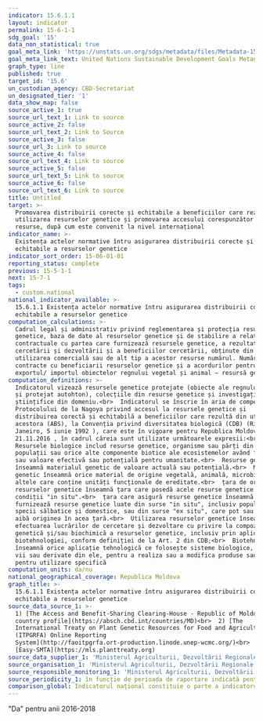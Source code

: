 ```yaml
---
indicator: 15.6.1.1
layout: indicator
permalink: 15-6-1-1
sdg_goal: '15'
data_non_statistical: true
goal_meta_link: 'https://unstats.un.org/sdgs/metadata/files/Metadata-15-06-01.pdf'
goal_meta_link_text: United Nations Sustainable Development Goals Metadata (pdf 456kB)
graph_type: line
published: true
target_id: '15.6'
un_custodian_agency: CBD-Secretariat
un_designated_tier: '1'
data_show_map: false
source_active_1: true
source_url_text_1: Link to source
source_active_2: false
source_url_text_2: Link to Source
source_active_3: false
source_url_3: Link to source
source_active_4: false
source_url_text_4: Link to source
source_active_5: false
source_url_text_5: Link to source
source_active_6: false
source_url_text_6: Link to source
title: Untitled
target: >-
  Promovarea distribuirii corecte și echitabile a beneficiilor care rezultă din
  utilizarea resurselor genetice și promovarea accesului corespunzător la aceste
  resurse, după cum este convenit la nivel internațional
indicator_name: >-
  Existența actelor normative întru asigurarea distribuirii corecte și
  echitabile a resurselor genetice
indicator_sort_order: 15-06-01-01
reporting_status: complete
previous: 15-5-1-1
next: 15-7-1
tags:
  - custom.national
national_indicator_available: >-
  15.6.1.1 Existența actelor normative întru asigurarea distribuirii corecte și
  echitabile a resurselor genetice
computation_calculations: >-
  Cadrul legal și administrativ privind reglementarea și protecția resurselor
  genetice, baza de date al resurselor genetice și de stabilire a relațiilor
  contractuale cu partea care furnizează resursele genetice, a rezultatelor
  cercetării și dezvoltării și a beneficiilor cercetării, obținute din
  utilizarea comercială sau de alt tip a acestor resurse numărul. Numărul de
  contracte cu beneficiarii resurselor genetice și a acordurilor pentru
  exportul/ importul obiectelor regnului vegetal și animal – resursă genetică.
computation_definitions: >-
  Indicatorul vizează resursele genetice protejate (obiecte ale regnului animal
  și protejat autohton), colecțiile din resurse genetice și investigațiile
  științifice din domeniu.<br>  Indicatorul se înscrie în aria de competență al
  Protocolului de la Nagoya privind accesul la resursele genetice și
  distribuirea corectă și echitabilă a beneficiilor care rezultă din utilizarea
  acestora (ABS), la Convenția privind diversitatea biologică (CDB) (Rio de
  Janeiro, 5 iunie 1992 ), care este în vigoare pentru Republica Moldova din
  21.11.2016 , în cadrul căreia sunt utilizate următoarele expresii:<br> 
  Resursele biologice includ resurse genetice, organisme sau părți din ele,
  populații sau orice alte componente biotice ale ecosistemelor având folosință
  sau valoare efectivă sau potențială pentru umanitate.<br>  Resurse genetice
  înseamnă materialul genetic de valoare actuală sau potențială.<br>  Material
  genetic înseamnă orice material de origine vegetală, animală, microbiană sau
  altele care conține unități funcționale de ereditate.<br>  țara de origine a
  resurselor genetice înseamnă țara care posedă acele resurse genetice în
  condiții "in situ".<br>  țara care asigură resurse genetice înseamnă țara care
  furnizează resurse genetice luate din surse "in situ", inclusiv populații de
  specii sălbatice și domestice, sau din surse "ex situ", care pot sau nu să-și
  aibă originea în acea țară.<br>  Utilizarea resurselor genetice înseamnă
  efectuarea lucrărilor de cercetare și dezvoltare cu privire la compoziția
  genetică și/sau biochimică a resurselor genetice, inclusiv prin aplicarea
  biotehnologiei, conform definiției de la Art. 2 din CDB;<br>  Biotehnologie
  înseamnă orice aplicație tehnologică ce folosește sisteme biologice, organisme
  vii sau derivate din ele, pentru a realiza sau a modifica produse sau procese
  pentru utilizare specifică
computation_units: da/nu
national_geographical_coverage: Republica Moldova
graph_title: >-
  15.6.1.1 Existența actelor normative întru asigurarea distribuirii corecte și
  echitabile a resurselor genetice
source_data_source_1: >-
  1) [The Access and Benefit-Sharing Clearing-House - Republic of Moldova
  country profile](https://absch.cbd.int/countries/MD)<br>  2) [The
  International Treaty on Plant Genetic Resources for Food and Agriculture
  (ITPGRFA) Online Reporting
  System](http://faoitpgrfa.ort-production.linode.unep-wcmc.org/)<br>  3)
  [Easy-SMTA](https://mls.planttreaty.org)
source_data_supplier_1: 'Ministerul Agriculturii, Dezvoltării Regionale și Mediului'
source_organisation_1: 'Ministerul Agriculturii, Dezvoltării Regionale și Mediului'
source_responsible_monitoring_1: 'Ministerul Agriculturii, Dezvoltării Regionale și Mediului'
source_periodicity_1: în funcție de perioada de raportare indicată pentru fiecare convenție
comparison_global: Indicatorul național constituie o parte a indicatorului Global
---
```

"Da" pentru anii 2016-2018